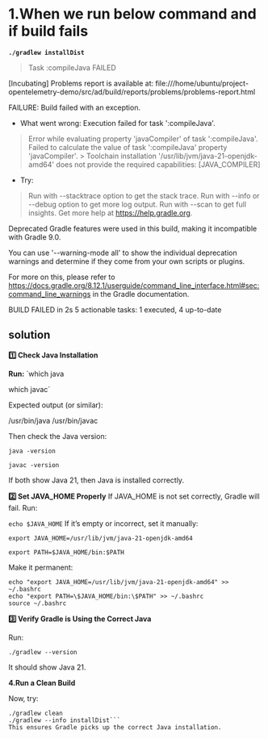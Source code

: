 # 1.When we run below command and if build fails 

**`./gradlew installDist`**

> Task :compileJava FAILED

[Incubating] Problems report is available at: file:///home/ubuntu/project-opentelemetry-demo/src/ad/build/reports/problems/problems-report.html

FAILURE: Build failed with an exception.

* What went wrong:
Execution failed for task ':compileJava'.
> Error while evaluating property 'javaCompiler' of task ':compileJava'.
   > Failed to calculate the value of task ':compileJava' property 'javaCompiler'.
      > Toolchain installation '/usr/lib/jvm/java-21-openjdk-amd64' does not provide the required capabilities: [JAVA_COMPILER]

* Try:
> Run with --stacktrace option to get the stack trace.
> Run with --info or --debug option to get more log output.
> Run with --scan to get full insights.
> Get more help at https://help.gradle.org.

Deprecated Gradle features were used in this build, making it incompatible with Gradle 9.0.

You can use '--warning-mode all' to show the individual deprecation warnings and determine if they come from your own scripts or plugins.

For more on this, please refer to https://docs.gradle.org/8.12.1/userguide/command_line_interface.html#sec:command_line_warnings in the Gradle documentation.

BUILD FAILED in 2s
5 actionable tasks: 1 executed, 4 up-to-date

## solution

**1️⃣ Check Java Installation**

**Run:**
`which java

which javac`

Expected output (or similar):

/usr/bin/java
/usr/bin/javac

Then check the Java version:

`java -version`

`javac -version`

If both show Java 21, then Java is installed correctly.

**2️⃣ Set JAVA_HOME Properly**
If JAVA_HOME is not set correctly, Gradle will fail. Run:

`echo $JAVA_HOME`
If it’s empty or incorrect, set it manually:

```export JAVA_HOME=/usr/lib/jvm/java-21-openjdk-amd64```

```export PATH=$JAVA_HOME/bin:$PATH```

Make it permanent:

```
echo "export JAVA_HOME=/usr/lib/jvm/java-21-openjdk-amd64" >> ~/.bashrc
echo "export PATH=\$JAVA_HOME/bin:\$PATH" >> ~/.bashrc
source ~/.bashrc
```

**3️⃣ Verify Gradle is Using the Correct Java**

Run:

```./gradlew --version```

It should show Java 21.

**4.Run a Clean Build**

Now, try:

```./gradlew --stop
./gradlew clean
./gradlew --info installDist```
This ensures Gradle picks up the correct Java installation.

